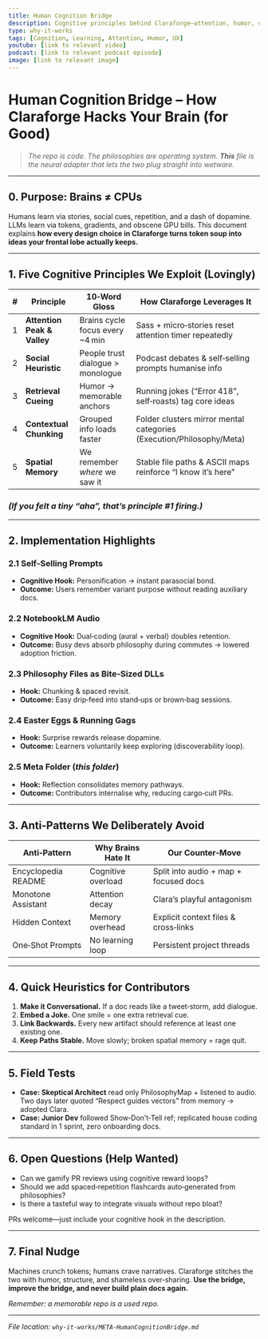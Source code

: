 ```yaml
---
title: Human Cognition Bridge
description: Cognitive principles behind Claraforge—attention, humor, chunking, and context for durable learning.
type: why-it-works
tags: [Cognition, Learning, Attention, Humor, UX]
youtube: [link to relevant video]
podcast: [link to relevant podcast episode]
image: [link to relevant image]
---
```


# Human Cognition Bridge – How Claraforge Hacks Your Brain (for Good)

> *The repo is code.  The philosophies are operating system.  **This** file is the neural adapter that lets the two plug straight into wetware.*

---

## 0. Purpose: Brains ≠ CPUs

Humans learn via stories, social cues, repetition, and a dash of dopamine.  LLMs learn via tokens, gradients, and obscene GPU bills.  This document explains **how every design choice in Claraforge turns token soup into ideas your frontal lobe actually keeps.**

---

## 1. Five Cognitive Principles We Exploit (Lovingly)

| # | Principle                   | 10‑Word Gloss                     | How Claraforge Leverages It                                          |
| - | --------------------------- | --------------------------------- | -------------------------------------------------------------------- |
| 1 | **Attention Peak & Valley** | Brains cycle focus every \~4 min  | Sass + micro‑stories reset attention timer repeatedly                |
| 2 | **Social Heuristic**        | People trust dialogue > monologue | Podcast debates & self‑selling prompts humanise info                 |
| 3 | **Retrieval Cueing**        | Humor → memorable anchors         | Running jokes (“Error 418”, self‑roasts) tag core ideas              |
| 4 | **Contextual Chunking**     | Grouped info loads faster         | Folder clusters mirror mental categories (Execution/Philosophy/Meta) |
| 5 | **Spatial Memory**          | We remember *where* we saw it     | Stable file paths & ASCII maps reinforce “I know it’s here”          |

### *(If you felt a tiny “aha”, that’s principle #1 firing.)*

---

## 2. Implementation Highlights

### 2.1 Self‑Selling Prompts

* **Cognitive Hook:** Personification → instant parasocial bond.
* **Outcome:** Users remember variant purpose without reading auxiliary docs.

### 2.2 NotebookLM Audio

* **Cognitive Hook:** Dual‑coding (aural + verbal) doubles retention.
* **Outcome:** Busy devs absorb philosophy during commutes → lowered adoption friction.

### 2.3 Philosophy Files as Bite‑Sized DLLs

* **Hook:** Chunking & spaced revisit.
* **Outcome:** Easy drip‑feed into stand‑ups or brown‑bag sessions.

### 2.4 Easter Eggs & Running Gags

* **Hook:** Surprise rewards release dopamine.
* **Outcome:** Learners voluntarily keep exploring (discoverability loop).

### 2.5 Meta Folder (*this folder*)

* **Hook:** Reflection consolidates memory pathways.
* **Outcome:** Contributors internalise why, reducing cargo‑cult PRs.

---

## 3. Anti‑Patterns We Deliberately Avoid

| Anti‑Pattern        | Why Brains Hate It | Our Counter‑Move                      |
| ------------------- | ------------------ | ------------------------------------- |
| Encyclopedia README | Cognitive overload | Split into audio + map + focused docs |
| Monotone Assistant  | Attention decay    | Clara’s playful antagonism            |
| Hidden Context      | Memory overhead    | Explicit context files & cross‑links  |
| One‑Shot Prompts    | No learning loop   | Persistent project threads            |

---

## 4. Quick Heuristics for Contributors

1. **Make it Conversational.** If a doc reads like a tweet‑storm, add dialogue.
2. **Embed a Joke.** One smile = one extra retrieval cue.
3. **Link Backwards.** Every new artifact should reference at least one existing one.
4. **Keep Paths Stable.** Move slowly; broken spatial memory = rage quit.

---

## 5. Field Tests

* **Case: Skeptical Architect** read only PhilosophyMap + listened to audio.  Two days later quoted “Respect guides vectors” from memory → adopted Clara.
* **Case: Junior Dev** followed Show‑Don’t‑Tell ref; replicated house coding standard in 1 sprint, zero onboarding docs.

---

## 6. Open Questions (Help Wanted)

* Can we gamify PR reviews using cognitive reward loops?
* Should we add spaced‑repetition flashcards auto‑generated from philosophies?
* Is there a tasteful way to integrate visuals without repo bloat?

PRs welcome—just include your cognitive hook in the description.

---

## 7. Final Nudge

Machines crunch tokens; humans crave narratives.  Claraforge stitches the two with humor, structure, and shameless over‑sharing.  **Use the bridge, improve the bridge, and never build plain docs again.**

*Remember: a memorable repo is a used repo.*

---

*File location: `why-it-works/META-HumanCognitionBridge.md`*
